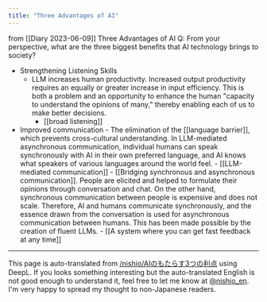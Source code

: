 ```yaml
---
title: "Three Advantages of AI"
---
```


from  [[Diary 2023-06-09]]
Three Advantages of AI
Q: From your perspective, what are the three biggest benefits that AI technology brings to society?
- Strengthening Listening Skills
    - LLM increases human productivity. Increased output productivity requires an equally or greater increase in input efficiency. This is both a problem and an opportunity to enhance the human "capacity to understand the opinions of many," thereby enabling each of us to make better decisions.
        - [[broad listening]]
- Improved communication
        - The elimination of the [[language barrier]], which prevents cross-cultural understanding. In LLM-mediated asynchronous communication, individual humans can speak synchronously with AI in their own preferred language, and AI knows what speakers of various languages around the world feel.
            - [[LLM-mediated communication]]
        - [[Bridging synchronous and asynchronous communication]]. People are elicited and helped to formulate their opinions through conversation and chat. On the other hand, synchronous communication between people is expensive and does not scale. Therefore, AI and humans communicate synchronously, and the essence drawn from the conversation is used for asynchronous communication between humans. This has been made possible by the creation of fluent LLMs.
            - [[A system where you can get fast feedback at any time]]


---
This page is auto-translated from [/nishio/AIのもたらす3つの利点](https://scrapbox.io/nishio/AIのもたらす3つの利点) using DeepL. If you looks something interesting but the auto-translated English is not good enough to understand it, feel free to let me know at [@nishio_en](https://twitter.com/nishio_en). I'm very happy to spread my thought to non-Japanese readers.
